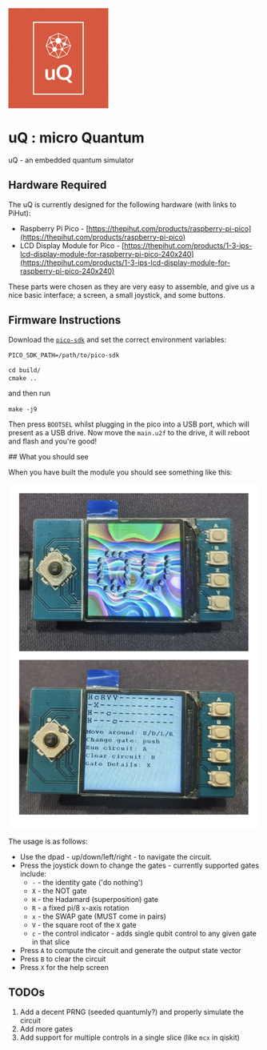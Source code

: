 <img src="uQ.png" data-canonical-src="uQ.png" width="200"/>

# uQ : micro Quantum
uQ - an embedded quantum simulator

## Hardware Required

The uQ is currently designed for the following hardware (with links to PiHut):
* Raspberry Pi Pico - [https://thepihut.com/products/raspberry-pi-pico](https://thepihut.com/products/raspberry-pi-pico)
* LCD Display Module for Pico - [https://thepihut.com/products/1-3-ips-lcd-display-module-for-raspberry-pi-pico-240x240](https://thepihut.com/products/1-3-ips-lcd-display-module-for-raspberry-pi-pico-240x240)

These parts were chosen as they are very easy to assemble, and give us a nice basic interface; a screen, a small joystick, and some buttons. 

## Firmware Instructions

Download the [`pico-sdk`](https://github.com/raspberrypi/pico-sdk) and set the correct environment variables:

``` 
PICO_SDK_PATH=/path/to/pico-sdk
```

```
cd build/
cmake ..
```

and then run

`make -j9`

Then press `BOOTSEL` whilst plugging in the pico into a USB port, which will present as a USB drive. Now move the `main.u2f` to the drive, it will reboot and flash and you're good!

## What you should see

When you have built the module you should see something like this:

![assembled uQ](uQ-twoshot.png)

The usage is as follows:

* Use the dpad - up/down/left/right - to navigate the circuit.
* Press the joystick down to change the gates - currently supported gates include:
  * `-` - the identity gate ('do nothing')
  * `X` - the NOT gate
  * `H` - the Hadamard (superposition) gate
  * `R` - a fixed pi/8 `x`-axis rotation
  * `x` - the SWAP gate (MUST come in pairs)
  * `V` - the square root of the `X` gate
  * `c` - the control indicator - adds single qubit control to any given gate in that slice
* Press `A` to compute the circuit and generate the output state vector
* Press `B` to clear the circuit
* Press `X` for the help screen

## TODOs

1. Add a decent PRNG (seeded quantumly?) and properly simulate the circuit
1. Add more gates
1. Add support for multiple controls in a single slice (like `mcx` in qiskit)

